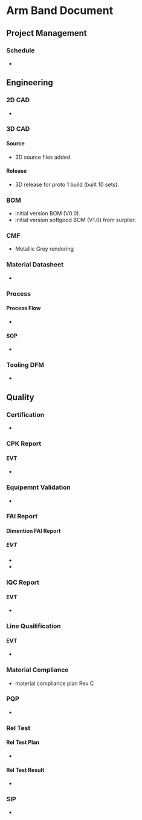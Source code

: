 # Arm Band Document
## Project Management
### Schedule
* 
## Engineering
### 2D CAD
* 
### 3D CAD
#### Source
* 3D source files added.
#### Release
* 3D release for proto 1 build (built 10 sets). 
### BOM
* initial version BOM (V0.0).
* initial version softgood BOM (V1.0) from surplier. 
### CMF
* Metallic Grey rendering
### Material Datasheet
* 
### Process
#### Process Flow
* 
#### SOP
* 
### Tooling DFM
* 
## Quality
### Certification
* 
### CPK Report
#### EVT
* 
### Equipemnt Validation
* 
### FAI Report
#### Dimention FAI Report
##### EVT
* 
* 
### IQC Report
#### EVT
* 
### Line Quailification
#### EVT
* 
### Material Compliance
* material compliance plan Rev C
### PQP
* 
### Rel Test
#### Rel Test Plan
* 
#### Rel Test Result
* 
### SIP
* 
